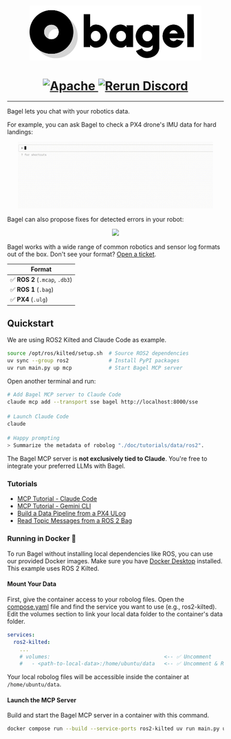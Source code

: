 <p align="center">
  <picture>
    <source media="(prefers-color-scheme: dark)" srcset="./doc/assets/bagel_logo_dark_mode.png">
    <img src="./doc/assets/bagel_logo_light_mode.png" width="400">
  </picture>
</p>

<h1 align="center">
  <a href="https://github.com/shouhengyi/bagel/blob/stage/LICENSE">
    <img alt="Apache" src="https://img.shields.io/badge/license-Apache-blue.svg">
  </a>
  <a href="https://discord.gg/QJDwuDGJsH">
    <img alt="Rerun Discord" src="https://img.shields.io/discord/1392632504908906506?label=Discord">
  </a>
</h1>

---

Bagel lets you chat with your robotics data.

For example, you can ask Bagel to check a PX4 drone's IMU data for hard landings:

<p align="center">
  <picture>
    <img src="./doc/assets/prompt_hard_landing.gif" width="90%">
  </picture>
</p>

Bagel can also propose fixes for detected errors in your robot:

<p align="center">
  <picture>
    <img src="./doc/assets/prompt_find_errors.gif" width="90%">
  </picture>
</p>

Bagel works with a wide range of common robotics and sensor log formats out of the box. Don't see your format? [Open a ticket](https://github.com/shouhengyi/bagel/issues).

| Format                         |
| ------------------------------ |
| ✅ **ROS 2** (`.mcap`, `.db3`) |
| ✅ **ROS 1** (`.bag`)          |
| ✅ **PX4** (`.ulg`)            |

## Quickstart

We are using ROS2 Kilted and Claude Code as example.

```sh
source /opt/ros/kilted/setup.sh  # Source ROS2 dependencies
uv sync --group ros2             # Install PyPI packages
uv run main.py up mcp            # Start Bagel MCP server
```

Open another terminal and run:

```sh
# Add Bagel MCP server to Claude Code
claude mcp add --transport sse bagel http://localhost:8000/sse

# Launch Claude Code
claude

# Happy prompting
> Summarize the metadata of robolog "./doc/tutorials/data/ros2".
```

The Bagel MCP server is **not exclusively tied to Claude**. You're free to integrate your
preferred LLMs with Bagel.

### Tutorials

- [MCP Tutorial - Claude Code](./doc/tutorials/mcp/0_claude_code_px4.ipynb)
- [MCP Tutorial - Gemini CLI](./doc/tutorials/mcp/1_gemini_cli_ros2.ipynb)
- [Build a Data Pipeline from a PX4 ULog](./doc/tutorials/pipelines/0_basics.ipynb)
- [Read Topic Messages from a ROS 2 Bag](./doc/tutorials/readers/1_read_by_topic.ipynb)

### Running in Docker 🐳

To run Bagel without installing local dependencies like ROS, you can use our provided Docker images. Make sure you have [Docker Desktop](https://docs.docker.com/desktop/) installed. This example uses ROS 2 Kilted.

#### Mount Your Data

First, give the container access to your robolog files. Open the [compose.yaml](./compose.yaml) file and find the service you want to use (e.g., ros2-kilted). Edit the volumes section to link your local data folder to the container's data folder.

```yaml
services:
  ros2-kilted:
    ...
    # volumes:                                     <-- ✅ Uncomment
    #   - <path-to-local-data>:/home/ubuntu/data   <-- ✅ Uncomment & Replace
```

Your local robolog files will be accessible inside the container at `/home/ubuntu/data`.

#### Launch the MCP Server

Build and start the Bagel MCP server in a container with this command.

```sh
docker compose run --build --service-ports ros2-kilted uv run main.py up mcp
```
